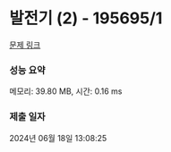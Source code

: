# 발전기 (2) - 195695/1 

[문제 링크](https://level.goorm.io/exam/195695/%EB%B0%9C%EC%A0%84%EA%B8%B0-2/quiz/1) 

### 성능 요약

메모리: 39.80 MB, 시간: 0.16 ms

### 제출 일자

2024년 06월 18일 13:08:25

